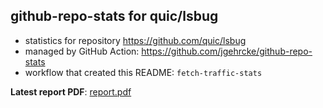 ## github-repo-stats for quic/lsbug

- statistics for repository https://github.com/quic/lsbug
- managed by GitHub Action: https://github.com/jgehrcke/github-repo-stats
- workflow that created this README: `fetch-traffic-stats`

**Latest report PDF**: [report.pdf](https://github.com/njjetha/System-Design/raw/github-repo-stats/quic/lsbug/latest-report/report.pdf)

